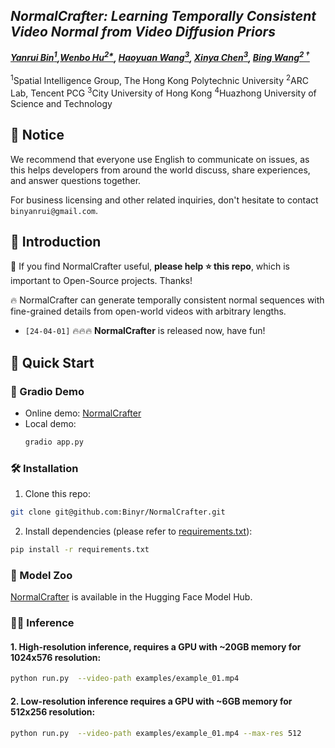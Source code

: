 ## ___***NormalCrafter: Learning Temporally Consistent Video Normal from Video Diffusion Priors***___

_**[Yanrui Bin<sup>1</sup>](https://scholar.google.com/citations?user=_9fN3mEAAAAJ&hl=zh-CN),[Wenbo Hu<sup>2*](https://wbhu.github.io), 
[Haoyuan Wang<sup>3](https://www.whyy.site/), 
[Xinya Chen<sup>3](https://xinyachen21.github.io/), 
[Bing Wang<sup>2 &dagger;</sup>](https://bingcs.github.io/)**_
<br><br>
<sup>1</sup>Spatial Intelligence Group, The Hong Kong Polytechnic University
<sup>2</sup>ARC Lab, Tencent PCG
<sup>3</sup>City University of Hong Kong
<sup>4</sup>Huazhong University of Science and Technology
</div>

## 🔆 Notice
We recommend that everyone use English to communicate on issues, as this helps developers from around the world discuss, share experiences, and answer questions together.

For business licensing and other related inquiries, don't hesitate to contact `binyanrui@gmail.com`.

## 🔆 Introduction
🤗 If you find NormalCrafter useful, **please help ⭐ this repo**, which is important to Open-Source projects. Thanks!

🔥 NormalCrafter can generate temporally consistent normal sequences
with fine-grained details from open-world videos with arbitrary lengths.

- `[24-04-01]` 🔥🔥🔥 **NormalCrafter** is released now, have fun!
## 🚀 Quick Start

### 🤖 Gradio Demo
- Online demo: [NormalCrafter](https://huggingface.co/spaces/Yanrui95/NormalCrafter) 
- Local demo:
    ```bash
    gradio app.py
    ``` 

### 🛠️ Installation
1. Clone this repo:
```bash
git clone git@github.com:Binyr/NormalCrafter.git
```
2. Install dependencies (please refer to [requirements.txt](requirements.txt)):
```bash
pip install -r requirements.txt
```



### 🤗 Model Zoo
[NormalCrafter](https://huggingface.co/Yanrui95/NormalCrafter) is available in the Hugging Face Model Hub.

### 🏃‍♂️ Inference
#### 1. High-resolution inference, requires a GPU with ~20GB memory for 1024x576 resolution:
```bash
python run.py  --video-path examples/example_01.mp4
```

#### 2. Low-resolution inference requires a GPU with ~6GB memory for 512x256 resolution:
```bash
python run.py  --video-path examples/example_01.mp4 --max-res 512
```
